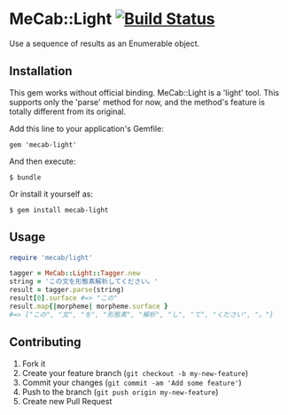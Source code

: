 # MeCab::Light [![Build Status](https://travis-ci.org/hadzimme/mecab-light.png)](https://travis-ci.org/hadzimme/mecab-light)

Use a sequence of results as an Enumerable object.

## Installation

This gem works without official binding.
MeCab::Light is a 'light' tool.
This supports only the 'parse' method for now,
and the method's feature is totally different from its original.

Add this line to your application's Gemfile:

    gem 'mecab-light'

And then execute:

    $ bundle

Or install it yourself as:

    $ gem install mecab-light

## Usage

```ruby
require 'mecab/light'

tagger = MeCab::Light::Tagger.new
string = 'この文を形態素解析してください。'
result = tagger.parse(string)
result[0].surface #=> "この"
result.map{|morpheme| morpheme.surface }
#=> ["この", "文", "を", "形態素", "解析", "し", "て", "ください", "。"]
```

## Contributing

1. Fork it
2. Create your feature branch (`git checkout -b my-new-feature`)
3. Commit your changes (`git commit -am 'Add some feature'`)
4. Push to the branch (`git push origin my-new-feature`)
5. Create new Pull Request
